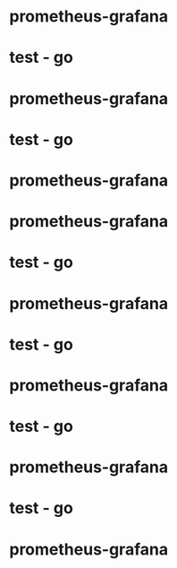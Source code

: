 # prometheus-grafana
# test - go 
# prometheus-grafana
# test - go 
# prometheus-grafana
# prometheus-grafana
# test - go 
# prometheus-grafana
# test - go 
# prometheus-grafana

# test - go 
# prometheus-grafana

# test - go 
# prometheus-grafana
